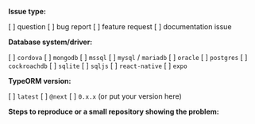 **Issue type:**

[ ] question [ ] bug report [ ] feature request [ ] documentation issue

**Database system/driver:**

[ ] `cordova` [ ] `mongodb` [ ] `mssql` [ ] `mysql` / `mariadb` [ ] `oracle` [ ]
`postgres` [ ] `cockroachdb` [ ] `sqlite` [ ] `sqljs` [ ] `react-native` [ ]
`expo`

**TypeORM version:**

[ ] `latest` [ ] `@next` [ ] `0.x.x` (or put your version here)

**Steps to reproduce or a small repository showing the problem:**

<!--
    To answer those questions you need to put "x" inside the square brackets, for example:
    [x] `mysql`
    [ ] `postgres`

    Also, please format your code properly (by taking code blocks into ```ts .... ```)
--!>
